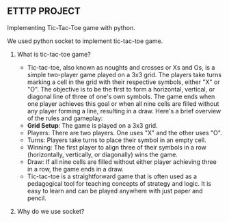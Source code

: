 ## ETTTP PROJECT

Implementing Tic-Tac-Toe game with python.

We used python socket to implement tic-tac-toe game.

1. What is tic-tac-toe game?
   - Tic-tac-toe, also known as noughts and crosses or Xs and Os, is a simple two-player game played on a 3x3 grid. The players take turns marking a cell in the grid with their respective symbols, either "X" or "O". The objective is to be the first to form a horizontal, vertical, or diagonal line of three of one's own symbols. The game ends when one player achieves this goal or when all nine cells are filled without any player forming a line, resulting in a draw. Here's a brief overview of the rules and gameplay:
   -  <b>Grid Setup</b>: The game is played on a 3x3 grid.
   -   Players: There are two players. One uses "X" and the other uses "O".
   -   Turns: Players take turns to place their symbol in an empty cell.
   -   Winning: The first player to align three of their symbols in a row (horizontally, vertically, or diagonally) wins the game.
   -   Draw: If all nine cells are filled without either player achieving three in a row, the game ends in a draw.
   -   Tic-tac-toe is a straightforward game that is often used as a pedagogical tool for teaching concepts of strategy and logic. It is easy to learn and can be played anywhere with just paper and pencil.
   
3. Why do we use socket?
